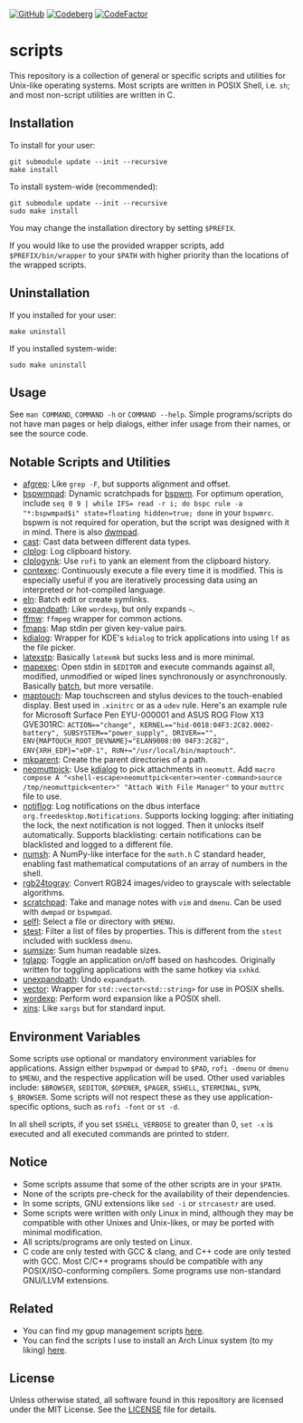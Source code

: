 [![GitHub](https://img.shields.io/badge/GitHub-2B3137?style=flat-square&logo=GitHub&logoColor=FFFFFF)](https://github.com/XPhyro/scripts)
[![Codeberg](https://img.shields.io/badge/Codeberg-2185D0?style=flat-square&logo=codeberg&logoColor=F2F8FC)](https://codeberg.org/XPhyro/scripts)
[![CodeFactor](https://www.codefactor.io/repository/github/xphyro/scripts/badge?style=flat-square)](https://www.codefactor.io/repository/github/xphyro/scripts)


# scripts
This repository is a collection of general or specific scripts and utilities for
Unix-like operating systems. Most scripts are written in POSIX Shell, i.e. `sh`;
and most non-script utilities are written in C.

## Installation
To install for your user:

    git submodule update --init --recursive
    make install

To install system-wide (recommended):

    git submodule update --init --recursive
    sudo make install

You may change the installation directory by setting `$PREFIX`.

If you would like to use the provided wrapper scripts, add `$PREFIX/bin/wrapper`
to your `$PATH` with higher priority than the locations of the wrapped scripts.

## Uninstallation
If you installed for your user:

    make uninstall

If you installed system-wide:

    sudo make uninstall

## Usage
See `man COMMAND`, `COMMAND -h` or `COMMAND --help`. Simple programs/scripts do
not have man pages or help dialogs, either infer usage from their names, or see
the source code.

## Notable Scripts and Utilities
- [afgrep](src/c/util/core/afgrep.c): Like `grep -F`, but supports alignment and
  offset.
- [bspwmpad](src/sh/bspwm/util/bspwmpad): Dynamic scratchpads for
  [bspwm](https://github.com/baskerville/bspwm). For optimum operation, include
  `seq 0 9 | while IFS= read -r i; do bspc rule -a "*:bspwmpad$i" state=floating
  hidden=true; done` in your `bspwmrc`. bspwm is not required for operation, but
  the script was designed with it in mind. There is also
  [dwmpad](src/sh/.archived/dwm/util/dwmpad).
- [cast](src/cpp/util/ishell/cast.cpp): Cast data between different data types.
- [clplog](src/sh/daemon/clplog): Log clipboard history.
- [clplogynk](src/sh/hotkey/clplogynk): Use `rofi` to yank an element from the
  clipboard history.
- [contexec](src/sh/daemon/contexec): Continuously execute a file every time it
  is modified. This is especially useful if you are iteratively processing data
  using an interpreted or hot-compiled language.
- [eln](src/sh/ishell/eln): Batch edit or create symlinks.
- [expandpath](src/c/util/core/expandpath.c): Like `wordexp`, but only expands `~`.
- [ffmw](src/sh/softwrapper/ffmw): `ffmpeg` wrapper for common actions.
- [fmaps](src/c/util/core/fmaps.c): Map stdin per given key-value pairs.
- [kdialog](src/sh/wrapper/kdialog): Wrapper for KDE's `kdialog` to trick
  applications into using `lf` as the file picker.
- [latexstp](src/sh/daemon/latexstp): Basically `latexmk` but sucks less and is
  more minimal.
- [mapexec](src/sh/util/mapexec): Open stdin in `$EDITOR` and execute commands
  against all, modified, unmodified or wiped lines synchronously or
  asynchronously. Basically [batch](https://github.com/alexherbo2/batch), but
  more versatile.
- [maptouch](src/sh/udev/maptouch): Map touchscreen and stylus devices to the
  touch-enabled display. Best used in `.xinitrc` or as a `udev` rule. Here's an
  example rule for Microsoft Surface Pen EYU-000001 and ASUS ROG Flow X13
  GVE301RC: `ACTION=="change",
  KERNEL=="hid-0018:04F3:2C82.0002-battery", SUBSYSTEM=="power_supply",
  DRIVER=="", ENV{MAPTOUCH_ROOT_DEVNAME}="ELAN9008:00 04F3:2C82",
  ENV{XRH_EDP}="eDP-1", RUN+="/usr/local/bin/maptouch"`.
- [mkparent](src/c/util/sys/mkparent.c): Create the parent directories of a path.
- [neomuttpick](src/sh/integration/neomutt/neomuttpick): Use
  [kdialog](src/sh/wrapper/kdialog) to pick attachments in `neomutt`. Add `macro
  compose A "<shell-escape>neomuttpick<enter><enter-command>source
  /tmp/neomuttpick<enter>" "Attach With File Manager"` to your `muttrc` file to
  use.
- [notiflog](src/py/daemon/notiflog): Log notifications on the dbus interface
  `org.freedesktop.Notifications`. Supports locking logging: after initiating
  the lock, the next notification is not logged. Then it unlocks itself
  automatically. Supports blacklisting: certain notifications can be blacklisted
  and logged to a different file.
- [numsh](src/c/util/math/numsh.c): A NumPy-like interface for the `math.h` C
  standard header, enabling fast mathematical computations of an array of
  numbers in the shell.
- [rgb24togray](src/c/util/math/rgb24togray.c): Convert RGB24 images/video to
  grayscale with selectable algorithms.
- [scratchpad](src/sh/hotkey/scratchpad): Take and manage notes with `vim` and
  `dmenu`. Can be used with `dwmpad` or `bspwmpad`.
- [selfl](src/sh/util/selfl): Select a file or directory with `$MENU`.
- [stest](src/c/util/core/stest.c): Filter a list of files by properties. This is
  different from the `stest` included with suckless `dmenu`.
- [sumsize](src/py/util/sumsize): Sum human readable sizes.
- [tglapp](src/sh/hotkey/util/tglapp): Toggle an application on/off based on
  hashcodes. Originally written for toggling applications with the same hotkey
  via `sxhkd`.
- [unexpandpath](src/c/util/core/unexpandpath.c): Undo `expandpath`.
- [vector](src/cpp/util/sh/vector.cpp): Wrapper for `std::vector<std::string>`
  for use in POSIX shells.
- [wordexp](src/c/util/core/wordexp.c): Perform word expansion like a POSIX shell.
- [xins](src/sh/util/xins): Like `xargs` but for standard input.

## Environment Variables
Some scripts use optional or mandatory environment variables for applications.
Assign either `bspwmpad` or `dwmpad` to `$PAD`, `rofi -dmenu` or `dmenu` to
`$MENU`, and the respective application will be used. Other used variables
include: `$BROWSER`, `$EDITOR`, `$OPENER`, `$PAGER`, `$SHELL`, `$TERMINAL`,
`$VPN`, `$_BROWSER`. Some scripts will not respect these as they use
application-specific options, such as `rofi -font` or `st -d`.

In all shell scripts, if you set `$SHELL_VERBOSE` to greater than 0, `set -x` is
executed and all executed commands are printed to stderr.

## Notice
- Some scripts assume that some of the other scripts are in your `$PATH`.
- None of the scripts pre-check for the availability of their dependencies.
- In some scripts, GNU extensions like `sed -i` or `strcasestr` are used.
- Some scripts were written with only Linux in mind, although they may be
  compatible with other Unixes and Unix-likes, or may be ported with minimal
  modification.
- All scripts/programs are only tested on Linux.
- C code are only tested with GCC & clang, and C++ code are only tested with GCC.
  Most C/C++ programs should be compatible with any POSIX/ISO-conforming
  compilers. Some programs use non-standard GNU/LLVM extensions.

## Related
- You can find my gpup management scripts
  [here](https://github.com/XPhyro/gpupmanager).
- You can find the scripts I use to install an Arch Linux system (to my liking)
  [here](https://github.com/XPhyro/archinstall).


## License
Unless otherwise stated, all software found in this repository are
licensed under the MIT License. See the [LICENSE](LICENSE) file for details.
